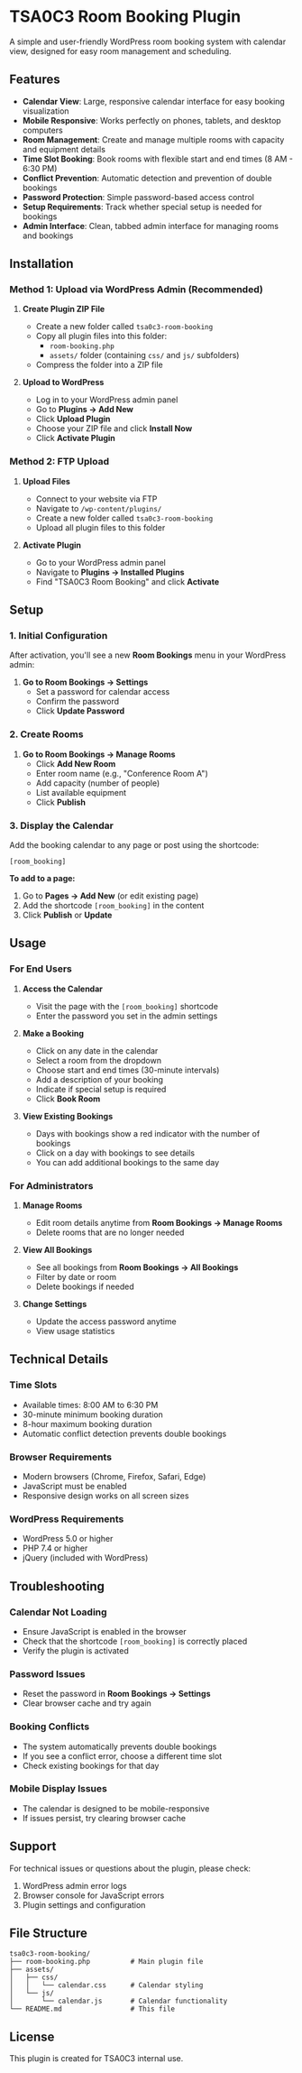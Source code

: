# TSA0C3 Room Booking Plugin

A simple and user-friendly WordPress room booking system with calendar view, designed for easy room management and scheduling.

## Features

- **Calendar View**: Large, responsive calendar interface for easy booking visualization
- **Mobile Responsive**: Works perfectly on phones, tablets, and desktop computers
- **Room Management**: Create and manage multiple rooms with capacity and equipment details
- **Time Slot Booking**: Book rooms with flexible start and end times (8 AM - 6:30 PM)
- **Conflict Prevention**: Automatic detection and prevention of double bookings
- **Password Protection**: Simple password-based access control
- **Setup Requirements**: Track whether special setup is needed for bookings
- **Admin Interface**: Clean, tabbed admin interface for managing rooms and bookings

## Installation

### Method 1: Upload via WordPress Admin (Recommended)

1. **Create Plugin ZIP File**
   - Create a new folder called `tsa0c3-room-booking`
   - Copy all plugin files into this folder:
     - `room-booking.php`
     - `assets/` folder (containing `css/` and `js/` subfolders)
   - Compress the folder into a ZIP file

2. **Upload to WordPress**
   - Log in to your WordPress admin panel
   - Go to **Plugins → Add New**
   - Click **Upload Plugin**
   - Choose your ZIP file and click **Install Now**
   - Click **Activate Plugin**

### Method 2: FTP Upload

1. **Upload Files**
   - Connect to your website via FTP
   - Navigate to `/wp-content/plugins/`
   - Create a new folder called `tsa0c3-room-booking`
   - Upload all plugin files to this folder

2. **Activate Plugin**
   - Go to your WordPress admin panel
   - Navigate to **Plugins → Installed Plugins**
   - Find "TSA0C3 Room Booking" and click **Activate**

## Setup

### 1. Initial Configuration

After activation, you'll see a new **Room Bookings** menu in your WordPress admin:

1. **Go to Room Bookings → Settings**
   - Set a password for calendar access
   - Confirm the password
   - Click **Update Password**

### 2. Create Rooms

1. **Go to Room Bookings → Manage Rooms**
   - Click **Add New Room**
   - Enter room name (e.g., "Conference Room A")
   - Add capacity (number of people)
   - List available equipment
   - Click **Publish**

### 3. Display the Calendar

Add the booking calendar to any page or post using the shortcode:

```
[room_booking]
```

**To add to a page:**
1. Go to **Pages → Add New** (or edit existing page)
2. Add the shortcode `[room_booking]` in the content
3. Click **Publish** or **Update**

## Usage

### For End Users

1. **Access the Calendar**
   - Visit the page with the `[room_booking]` shortcode
   - Enter the password you set in the admin settings

2. **Make a Booking**
   - Click on any date in the calendar
   - Select a room from the dropdown
   - Choose start and end times (30-minute intervals)
   - Add a description of your booking
   - Indicate if special setup is required
   - Click **Book Room**

3. **View Existing Bookings**
   - Days with bookings show a red indicator with the number of bookings
   - Click on a day with bookings to see details
   - You can add additional bookings to the same day

### For Administrators

1. **Manage Rooms**
   - Edit room details anytime from **Room Bookings → Manage Rooms**
   - Delete rooms that are no longer needed

2. **View All Bookings**
   - See all bookings from **Room Bookings → All Bookings**
   - Filter by date or room
   - Delete bookings if needed

3. **Change Settings**
   - Update the access password anytime
   - View usage statistics

## Technical Details

### Time Slots
- Available times: 8:00 AM to 6:30 PM
- 30-minute minimum booking duration
- 8-hour maximum booking duration
- Automatic conflict detection prevents double bookings

### Browser Requirements
- Modern browsers (Chrome, Firefox, Safari, Edge)
- JavaScript must be enabled
- Responsive design works on all screen sizes

### WordPress Requirements
- WordPress 5.0 or higher
- PHP 7.4 or higher
- jQuery (included with WordPress)

## Troubleshooting

### Calendar Not Loading
- Ensure JavaScript is enabled in the browser
- Check that the shortcode `[room_booking]` is correctly placed
- Verify the plugin is activated

### Password Issues
- Reset the password in **Room Bookings → Settings**
- Clear browser cache and try again

### Booking Conflicts
- The system automatically prevents double bookings
- If you see a conflict error, choose a different time slot
- Check existing bookings for that day

### Mobile Display Issues
- The calendar is designed to be mobile-responsive
- If issues persist, try clearing browser cache

## Support

For technical issues or questions about the plugin, please check:

1. WordPress admin error logs
2. Browser console for JavaScript errors
3. Plugin settings and configuration

## File Structure

```
tsa0c3-room-booking/
├── room-booking.php          # Main plugin file
├── assets/
│   ├── css/
│   │   └── calendar.css      # Calendar styling
│   └── js/
│       └── calendar.js       # Calendar functionality
└── README.md                 # This file
```

## License

This plugin is created for TSA0C3 internal use.